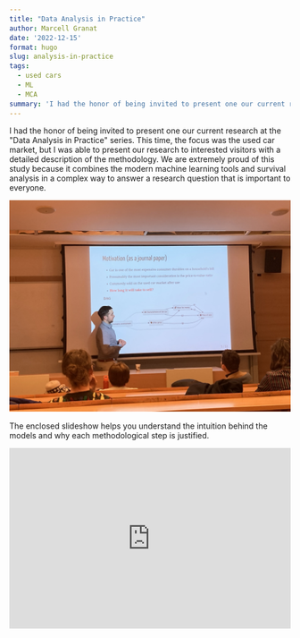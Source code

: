 ```yaml
---
title: "Data Analysis in Practice"
author: Marcell Granat
date: '2022-12-15'
format: hugo
slug: analysis-in-practice
tags:
  - used cars
  - ML
  - MCA
summary: 'I had the honor of being invited to present one our current research at the "Data Analysis in Practice" series.'
---
```




I had the honor of being invited to present one our current research at the "Data Analysis in Practice" series. This time, the focus was the used car market, but I was able to present our research to interested visitors with a detailed description of the methodology. We are extremely proud of this study because it combines the modern machine learning tools and survival analysis in a complex way to answer a research question that is important to everyone.

<style type="text/css">
.container {
  position: relative;
  width: 100%;
  overflow: hidden;
  padding-top: 64.28%; /* 16:9 Aspect Ratio */
}

.responsive-iframe {
  position: absolute;
  top: 0;
  left: 0;
  bottom: 0;
  right: 0;
  width: 100%;
  height: 100%;
  border: none;
}
</style>

<img src="index_files/figure-html/IMG_3308.jpg" width="2016" />

The enclosed slideshow helps you understand the intuition behind the models and why each methodological step is justified.

<div class="container">

<iframe class="responsive-iframe" src="https://marcellgranat.github.io/used-car-liquidity/analysis-in-practice.html"></iframe>

</div>
